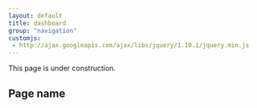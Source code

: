 ```yaml
---
layout: default
title: dashboard
group: "navigation"
customjs:
 - http://ajax.googleapis.com/ajax/libs/jquery/1.10.1/jquery.min.js
---
```


      
<p>This page is under construction.</p>
<h2>Page name</h2>     
